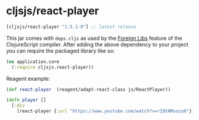 # cljsjs/react-player

[](dependency)
```clojure
[cljsjs/react-player "1.5.1-0"] ;; latest release
```
[](/dependency)

This jar comes with `deps.cljs` as used by the [Foreign Libs][flibs] feature
of the ClojureScript compiler. After adding the above dependency to your project
you can require the packaged library like so:

```clojure
(ns application.core
  (:require cljsjs.react-player))
```

Reagent example:

```clojure
(def react-player  (reagent/adapt-react-class js/ReactPlayer))

(defn player []
  [:div
    [react-player {:url "https://www.youtube.com/watch?v=rI8tNMsozo0"}]])
```

[flibs]: https://clojurescript.org/reference/packaging-foreign-deps
